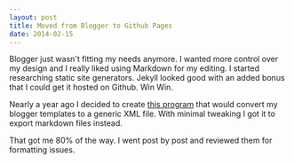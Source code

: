 ```yaml
---
layout: post
title: Moved from Blogger to Github Pages
date: 2014-02-15
---
```


Blogger just wasn't fitting my needs anymore.  I wanted more control over my design and I really liked using Markdown for my editing.
I started researching static site generators.  Jekyll looked good with an added bonus that I could get it hosted on Github.  Win Win.

Nearly a year ago I decided to create [this program](https://github.com/progrn/csb) that would convert my blogger templates to a
generic XML file.  With minimal tweaking I got it to export markdown files instead.

That got me 80% of the way.  I went post by post and reviewed them for formatting issues.
